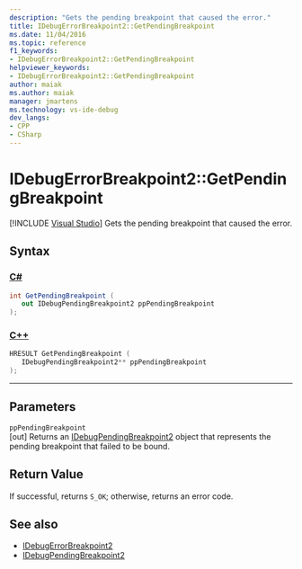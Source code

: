 ```yaml
---
description: "Gets the pending breakpoint that caused the error."
title: IDebugErrorBreakpoint2::GetPendingBreakpoint
ms.date: 11/04/2016
ms.topic: reference
f1_keywords:
- IDebugErrorBreakpoint2::GetPendingBreakpoint
helpviewer_keywords:
- IDebugErrorBreakpoint2::GetPendingBreakpoint
author: maiak
ms.author: maiak
manager: jmartens
ms.technology: vs-ide-debug
dev_langs:
- CPP
- CSharp
---
```

# IDebugErrorBreakpoint2::GetPendingBreakpoint

 [!INCLUDE [Visual Studio](~/includes/applies-to-version/vs-windows-only.md)]
Gets the pending breakpoint that caused the error.

## Syntax

### [C#](#tab/csharp)
```csharp
int GetPendingBreakpoint ( 
   out IDebugPendingBreakpoint2 ppPendingBreakpoint
);
```
### [C++](#tab/cpp)
```cpp
HRESULT GetPendingBreakpoint ( 
   IDebugPendingBreakpoint2** ppPendingBreakpoint
);
```
---

## Parameters
`ppPendingBreakpoint`\
[out] Returns an [IDebugPendingBreakpoint2](../../../extensibility/debugger/reference/idebugpendingbreakpoint2.md) object that represents the pending breakpoint that failed to be bound.

## Return Value
 If successful, returns `S_OK`; otherwise, returns an error code.

## See also
- [IDebugErrorBreakpoint2](../../../extensibility/debugger/reference/idebugerrorbreakpoint2.md)
- [IDebugPendingBreakpoint2](../../../extensibility/debugger/reference/idebugpendingbreakpoint2.md)
